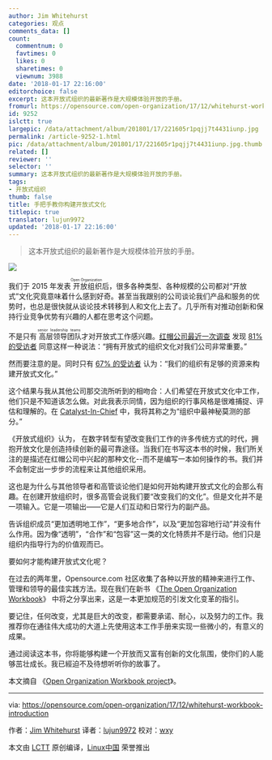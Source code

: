 ```yaml
---
author: Jim Whitehurst
categories: 观点
comments_data: []
count:
  commentnum: 0
  favtimes: 0
  likes: 0
  sharetimes: 0
  viewnum: 3988
date: '2018-01-17 22:16:00'
editorchoice: false
excerpt: 这本开放式组织的最新著作是大规模体验开放的手册。
fromurl: https://opensource.com/open-organization/17/12/whitehurst-workbook-introduction
id: 9252
islctt: true
largepic: /data/attachment/album/201801/17/221605r1pqjj7t4431iunp.jpg
permalink: /article-9252-1.html
pic: /data/attachment/album/201801/17/221605r1pqjj7t4431iunp.jpg.thumb.jpg
related: []
reviewer: ''
selector: ''
summary: 这本开放式组织的最新著作是大规模体验开放的手册。
tags:
- 开放式组织
thumb: false
title: 手把手教你构建开放式文化
titlepic: true
translator: lujun9972
updated: '2018-01-17 22:16:00'
---
```



> 
> 这本开放式组织的最新著作是大规模体验开放的手册。
> 
> 
> 


![](/data/attachment/album/201801/17/221605r1pqjj7t4431iunp.jpg)


我们于 2015 年发表<ruby> 开放组织 <rt>  Open Organization </rt></ruby> 后，很多各种类型、各种规模的公司都对“开放式”文化究竟意味着什么感到好奇。甚至当我跟别的公司谈论我们产品和服务的优势时，也总是很快就从谈论技术转移到人和文化上去了。几乎所有对推动创新和保持行业竞争优势有兴趣的人都在思考这个问题。


不是只有<ruby> 高层领导团队 <rt>  senior leadership teams </rt> <rt> </rt></ruby>才对开放式工作感兴趣。[红帽公司最近一次调查](https://www.redhat.com/en/blog/red-hat-releases-2017-open-source-culture-survey-results)  发现 [81% 的受访者](https://www.techvalidate.com/tvid/923-06D-74C)  同意这样一种说法：“拥有开放式的组织文化对我们公司非常重要。”


然而要注意的是。同时只有 [67% 的受访者](https://www.techvalidate.com/tvid/D30-09E-B52)  认为：“我们的组织有足够的资源来构建开放式文化。”


这个结果与我从其他公司那交流所听到的相吻合：人们希望在开放式文化中工作，他们只是不知道该怎么做。对此我表示同情，因为组织的行事风格是很难捕捉、评估和理解的。在 [Catalyst-In-Chief](https://opensource.com/open-organization/resources/catalyst-in-chief) 中，我将其称之为“组织中最神秘莫测的部分。”


《开放式组织》认为， 在数字转型有望改变我们工作的许多传统方式的时代，拥抱开放文化是创造持续创新的最可靠途径。当我们在书写这本书的时候，我们所关注的是描述在红帽公司中兴起的那种文化--而不是编写一本如何操作的书。我们并不会制定出一步步的流程来让其他组织采用。


这也是为什么与其他领导者和高管谈论他们是如何开始构建开放式文化的会那么有趣。在创建开放组织时，很多高管会说我们要“改变我们的文化”。但是文化并不是一项输入。它是一项输出——它是人们互动和日常行为的副产品。


告诉组织成员“更加透明地工作”，“更多地合作”，以及“更加包容地行动”并没有什么作用。因为像“透明”，“合作”和“包容”这一类的文化特质并不是行动。他们只是组织内指导行为的价值观而已。


要如何才能构建开放式文化呢？


在过去的两年里，Opensource.com 社区收集了各种以开放的精神来进行工作、管理和领导的最佳实践方法。现在我们在新书 《[The Open Organization Workbook](https://opensource.com/open-organization/resources/workbook)》 中将之分享出来，这是一本更加规范的引发文化变革的指引。


要记住，任何改变，尤其是巨大的改变，都需要承诺、耐心，以及努力的工作。我推荐你在通往伟大成功的大道上先使用这本工作手册来实现一些微小的，有意义的成果。


通过阅读这本书，你将能够构建一个开放而又富有创新的文化氛围，使你们的人能够茁壮成长。我已經迫不及待想听听你的故事了。


本文摘自 《[Open Organization Workbook project](https://opensource.com/open-organization/17/8/workbook-project-announcement)》。




---


via: <https://opensource.com/open-organization/17/12/whitehurst-workbook-introduction>


作者：[Jim Whitehurst](https://opensource.com/users/jwhitehurst) 译者：[lujun9972](https://github.com/lujun9972) 校对：[wxy](https://github.com/wxy)


本文由 [LCTT](https://github.com/LCTT/TranslateProject) 原创编译，[Linux中国](https://linux.cn/) 荣誉推出